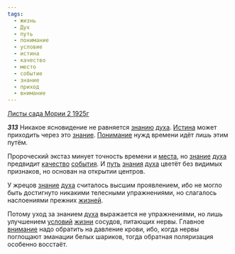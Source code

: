 ```yaml
---
tags:
  - жизнь
  - Дух
  - путь
  - понимание
  - условие
  - истина
  - качество
  - место
  - событие
  - знание
  - приход
  - внимание
---
```


[Листы сада Мории 2 1925г](https://127.0.0.1:4002/agni/1925)

___313___
Никакое ясновидение не равняется [знанию](../../../tags/#[знание](../../../tags/#знание)) [духа](../../../tags/#Дух). [Истина](../../../tags/#истина) может приходить через это [знание](../../../tags/#знание). [Понимание](../../../tags/#понимание) нужд времени идёт лишь этим путём.   

Пророческий экстаз минует точность времени и [места](../../../tags/#место), но [знание](../../../tags/#знание) [духа](../../../tags/#Дух) предвидит [качество](../../../tags/#качество) [события](../../../tags/#событие). И [путь](../../../tags/#путь) [знания](../../../tags/#знание) [духа](../../../tags/#Дух) цветёт без видимых признаков, но основан на открытии центров.   

У жрецов [знание](../../../tags/#знание) [духа](../../../tags/#Дух) считалось высшим проявлением, ибо не могло быть достигнуто никакими телесными упражнениями, но слагалось наслоениями прежних [жизней](../../../tags/#жизнь).   

Потому уход за знанием [духа](../../../tags/#Дух) выражается не упражнениями, но лишь улучшением [условий](../../../tags/#условие) [жизни](../../../tags/#жизнь) сосудов, питающих нервы. Главное [внимание](../../../tags/#внимание) надо обратить на давление крови, ибо, когда нервы поглощают эманации белых шариков, тогда обратная поляризация особенно восстаёт.   

